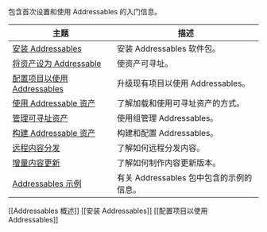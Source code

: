 包含首次设置和使用 Addressables 的入门信息。

|**主题**|**描述**|
|---|---|
|[安装 Addressables](https://docs.unity3d.com/Packages/com.unity.addressables@2.3/manual/installation-guide.html)|安装 Addressables 软件包。|
|[将资产设为 Addressable](https://docs.unity3d.com/Packages/com.unity.addressables@2.3/manual/get-started-make-addressable.html)|使资产可寻址。|
|[配置项目以使用 Addressables](https://docs.unity3d.com/Packages/com.unity.addressables@2.3/manual/AddressableAssetsMigrationGuide.html)|升级现有项目以使用 Addressables。|
|[使用 Addressable 资产](https://docs.unity3d.com/Packages/com.unity.addressables@2.3/manual/get-started-use-addressable.html)|了解加载和使用可寻址资产的方式。|
|[管理可寻址资产](https://docs.unity3d.com/Packages/com.unity.addressables@2.3/manual/get-started-manage-addressables.html)|使用组管理 Addressables。|
|[构建 Addressable 资产](https://docs.unity3d.com/Packages/com.unity.addressables@2.3/manual/get-started-build-addressables.html)|构建和配置 Addressables。|
|[远程内容分发](https://docs.unity3d.com/Packages/com.unity.addressables@2.3/manual/get-started-remote-content.html)|了解如何远程分发内容。|
|[增量内容更新](https://docs.unity3d.com/Packages/com.unity.addressables@2.3/manual/get-started-incremental-update.html)|了解如何制作内容更新版本。|
|[Addressables 示例](https://docs.unity3d.com/Packages/com.unity.addressables@2.3/manual/SamplesOverview.html)|有关 Addressables 包中包含的示例的信息。|

[[Addressables 概述]]
[[安装 Addressables]]
[[配置项目以使用 Addressables]]

